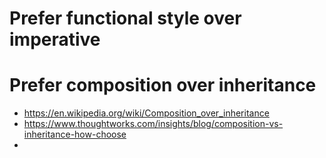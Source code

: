# Prefer functional style over imperative

# Prefer composition over inheritance
* https://en.wikipedia.org/wiki/Composition_over_inheritance
* https://www.thoughtworks.com/insights/blog/composition-vs-inheritance-how-choose
* 